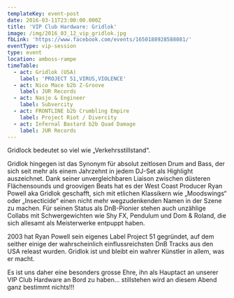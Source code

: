 ```yaml
---
templateKey: event-post
date: 2016-03-11T23:00:00.000Z
title: 'VIP Club Hardware: Gridlok'
image: /img/2016_03_12_vip_gridlok.jpg
fbLink: 'https://www.facebook.com/events/1650188928588081/'
eventType: vip-session
type: event
location: amboss-rampe
timeTable:
  - act: Gridlok (USA)
    label: 'PROJECT 51,VIRUS,VIOLENCE'
  - act: Nico Mace b2b Z-Groove
    label: JUR Records
  - act: Nasjo & Engineer
    label: Subvercity
  - act: FRONTLINE b2b Crumbling Empire
    label: Project Riot / Divercity
  - act: Infernal Bastard b2b Quad Damage
    label: JUR Records
---
```


Gridlock bedeutet so viel wie „Verkehrsstillstand“.

Gridlok hingegen ist das Synonym für absolut zeitlosen Drum and Bass, der sich seit mehr als einem Jahrzehnt in jedem DJ-Set als Highlight auszeichnet. Dank seiner unvergleichbaren Liaison zwischen düsteren Flächensounds und groovigen Beats hat es der West Coast Producer Ryan Powell aka Gridlok geschafft, sich mit etlichen Klassikern wie „Moodswings“ oder „Insecticide“ einen nicht mehr wegzudenkenden Namen in der Szene zu machen. Für seinen Status als DnB-Pionier stehen auch unzählige Collabs mit Schwergewichten wie Shy FX, Pendulum und Dom & Roland, die sich allesamt als Meisterwerke entpuppt haben.

2003 hat Ryan Powell sein eigenes Label Project 51 gegründet, auf dem seither einige der wahrscheinlich einflussreichsten DnB Tracks aus den USA releast wurden. Gridlok ist und bleibt ein wahrer Künstler in allem, was er macht.

Es ist uns daher eine besonders grosse Ehre, ihn als Hauptact an unserer VIP Club Hardware an Bord zu haben... stillstehen wird an diesem Abend ganz bestimmt nichts!!!
